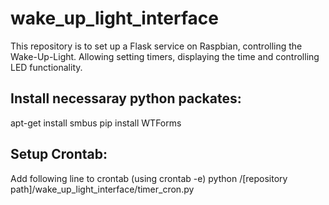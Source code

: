 # wake_up_light_interface

This repository is to set up a Flask service on Raspbian, controlling the Wake-Up-Light. Allowing setting timers, displaying the time and controlling LED functionality.

## Install necessaray python packates:
apt-get install smbus
pip install WTForms

## Setup Crontab:
Add following line to crontab (using crontab -e)
python /[repository path]/wake_up_light_interface/timer_cron.py


